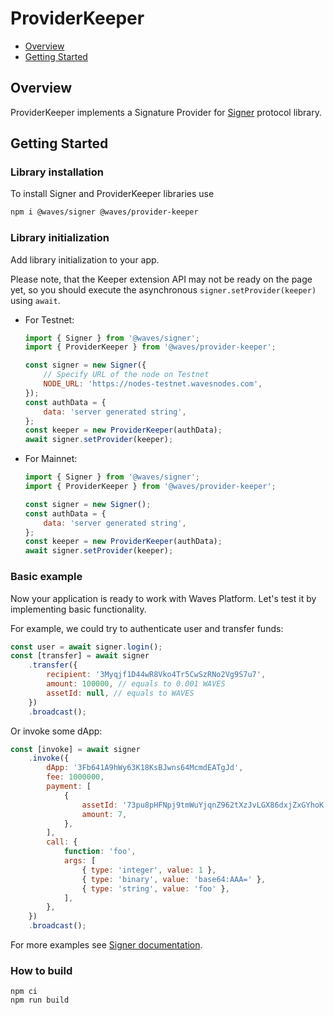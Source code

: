 # ProviderKeeper

- [Overview](#overview)
- [Getting Started](#getting-started)

## Overview

ProviderKeeper implements a Signature Provider for [Signer](https://github.com/wavesplatform/signer) protocol library.

## Getting Started

### Library installation

To install Signer and ProviderKeeper libraries use

```bash
npm i @waves/signer @waves/provider-keeper
```

### Library initialization

Add library initialization to your app.

Please note, that the Keeper extension API may not be ready on the page yet, so you should execute the asynchronous `signer.setProvider(keeper)` using `await`.

- For Testnet:

  ```js
  import { Signer } from '@waves/signer';
  import { ProviderKeeper } from '@waves/provider-keeper';

  const signer = new Signer({
      // Specify URL of the node on Testnet
      NODE_URL: 'https://nodes-testnet.wavesnodes.com',
  });
  const authData = {
      data: 'server generated string',
  };
  const keeper = new ProviderKeeper(authData);
  await signer.setProvider(keeper);
  ```

- For Mainnet:

  ```js
  import { Signer } from '@waves/signer';
  import { ProviderKeeper } from '@waves/provider-keeper';

  const signer = new Signer();
  const authData = {
      data: 'server generated string',
  };
  const keeper = new ProviderKeeper(authData);
  await signer.setProvider(keeper);
  ```

### Basic example

Now your application is ready to work with Waves Platform. Let's test it by implementing basic functionality.

For example, we could try to authenticate user and transfer funds:

```js
const user = await signer.login();
const [transfer] = await signer
    .transfer({
        recipient: '3Myqjf1D44wR8Vko4Tr5CwSzRNo2Vg9S7u7',
        amount: 100000, // equals to 0.001 WAVES
        assetId: null, // equals to WAVES
    })
    .broadcast();
```

Or invoke some dApp:

```js
const [invoke] = await signer
    .invoke({
        dApp: '3Fb641A9hWy63K18KsBJwns64McmdEATgJd',
        fee: 1000000,
        payment: [
            {
                assetId: '73pu8pHFNpj9tmWuYjqnZ962tXzJvLGX86dxjZxGYhoK',
                amount: 7,
            },
        ],
        call: {
            function: 'foo',
            args: [
                { type: 'integer', value: 1 },
                { type: 'binary', value: 'base64:AAA=' },
                { type: 'string', value: 'foo' },
            ],
        },
    })
    .broadcast();
```

For more examples see [Signer documentation](https://github.com/wavesplatform/signer/blob/master/README.md).

### How to build

```shell
npm ci
npm run build
```
